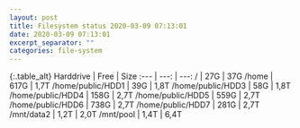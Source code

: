 ```yaml
---
layout: post
title: Filesystem status 2020-03-09 07:13:01
date: 2020-03-09 07:13:01
excerpt_separator: ""
categories: file-system
---
```

{:.table_alt}
Harddrive | Free | Size
:--- | ---: | ---:
/ | 27G | 37G
/home | 617G | 1,7T
/home/public/HDD1 | 39G | 1,8T
/home/public/HDD3 | 58G | 1,8T
/home/public/HDD4 | 158G | 2,7T
/home/public/HDD5 | 559G | 2,7T
/home/public/HDD6 | 738G | 2,7T
/home/public/HDD7 | 281G | 2,7T
/mnt/data2 | 1,2T | 2,0T
/mnt/pool | 1,4T | 6,4T
